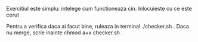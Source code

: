 Exercitiul este simplu: intelege cum functioneaza cin. Inlocuieste cu ce este cerut

Pentru a verifica daca ai facut bine, ruleaza in terminal ./checker.sh .
Daca nu merge, scrie inainte chmod a+x checker.sh .